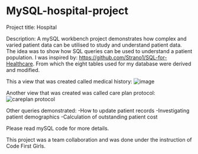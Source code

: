 # MySQL-hospital-project
Project title: Hospital

Description: A mySQL workbench project demonstrates how complex and varied patient data can be utilised to study and understand patient data. The idea was to show how SQL queries can be used to understand a patient population. I was inspired by: https://github.com/Strano1/SQL-for-Healthcare. From which the eight tables used for my database were derived and modified. 

This a view that was created called medical history: ![image](https://github.com/Shola97/MySQL-hospital-project/assets/107686145/519c6640-5a7c-4421-954f-ed00e7b484df)

Another view that was created was called care plan protocol: ![careplan protocol](https://github.com/Shola97/MySQL-hospital-project/assets/107686145/46adbb96-b1dd-4636-b31c-afeda5735a36)

Other queries demonstrated:
-How to update patient records
-Investigating patient demographics
-Calculation of outstanding patient cost

Please read mySQL code for more details.

This project was a team collaboration and was done under the instruction of Code First Girls.
